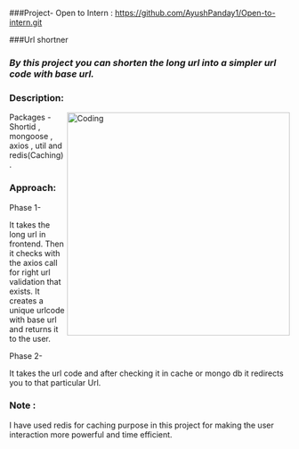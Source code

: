 ###Project- Open to Intern : https://github.com/AyushPanday1/Open-to-intern.git

###Url shortner
### ***By this project you can shorten the long url into a simpler url code with base url.***

### Description:



<img align="right" alt="Coding" width="400" src="https://user-images.githubusercontent.com/114577936/208366880-d42dc0cb-ae0e-4455-b97c-4722a6e34d33.jpg">

Packages - Shortid , mongoose , axios , util and redis(Caching).

### Approach:
Phase 1-

It takes the long url in frontend.
Then it checks with the axios call for right url validation that exists.
It creates a unique urlcode with base url and returns it to the user.

Phase 2-

It takes the url code and after checking it in cache or mongo db it redirects you to that particular Url.

### Note :

I have used redis for caching purpose in this project for making the user interaction more powerful and time efficient.




